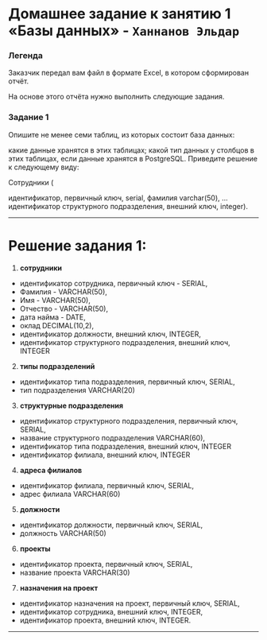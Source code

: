 # Домашнее задание к занятию 1 «Базы данных» - `Ханнанов Эльдар`

### Легенда

Заказчик передал вам файл в формате Excel, в котором сформирован отчёт.

На основе этого отчёта нужно выполнить следующие задания.

### Задание 1
Опишите не менее семи таблиц, из которых состоит база данных:

какие данные хранятся в этих таблицах;
какой тип данных у столбцов в этих таблицах, если данные хранятся в PostgreSQL.
Приведите решение к следующему виду:

Сотрудники (

идентификатор, первичный ключ, serial,
фамилия varchar(50),
...
идентификатор структурного подразделения, внешний ключ, integer).


---
# Решение задания 1:

1. **сотрудники** 
 - идентификатор сотрудника, первичный ключ - SERIAL,
 - Фамилия - VARCHAR(50),
 - Имя - VARCHAR(50),
 - Отчество - VARCHAR(50),
 - дата найма - DATE,
 - оклад DECIMAL(10,2),
 - идентификатор должности, внешний ключ, INTEGER,
 - идентификатор структурного подразделения, внешний ключ, INTEGER
2. **типы подразделений** 
 - идентификатор типа подразделения, первичный ключ, SERIAL,
 - тип подразделения VARCHAR(20)
3. **структурные подразделения** 
 - идентификатор структурного подразделения, первичный ключ, SERIAL,
 - название структурного подразделения VARCHAR(60),
 - идентификатор типа подразделения, внешний ключ, INTEGER
 - идентификатор филиала, внешний ключ, INTEGER
4. **адреса филиалов** 
 - идентификатор филиала, первичный ключ, SERIAL,
 - адрес филиала VARCHAR(60)
5. **должности** 
 - идентификатор должности, первичный ключ, SERIAL,
 - должность VARCHAR(50)
6. **проекты** 
 - идентификатор проекта, первичный ключ, SERIAL,
 - название проекта VARCHAR(30)
7. **назначения на проект** 
 - идентификатор назначения на проект, первичный ключ, SERIAL,
 - идентификатор сотрудника, внешний ключ, INTEGER,
 - идентификатор проекта, внешний ключ, INTEGER.

---
